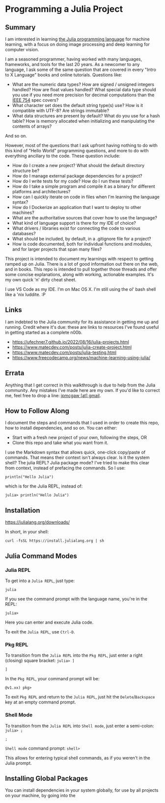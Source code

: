 # Programming a Julia Project

## Summary

I am interested in learning <a href="https://julialang.org/" target="_blank">the Julia programming language</a> for machine learning, with a focus on doing image processing and deep learning for computer vision.

I am a seasoned programmer, having worked with many languages, frameworks, and tools for the last 20 years. As a newcomer to any language, I ask some of the same question that are covered in every "Intro to X Language" books and online tutorials. Questions like:

* What are the numeric data types? How are signed / unsigned integers handled? How are float values handled? What special data type should you use if you need more precision for decimal computations than the <a href="https://en.wikipedia.org/wiki/IEEE_754" target="_blank">IEEE 754</a> spec covers?
* What character set does the default string type(s) use? How is it compatible with UTF-8? Are strings immutable?
* What data structures are present by default? What do you use for a hash table? How is memory allocated when initializing and manipulating the contents of arrays?

And so on.

However, most of the questions that I ask upfront having nothing to do with this kind of "Hello World" programming questions, and more to do with everything ancillary to the code. These question include:

* How do I create a new project? What should the default directory structure be?
* How do I manage external package dependencies for a project?
* How do I write tests for my code? How do I run these tests?
* How do I take a simple program and compile it as a binary for different platforms and architectures?
* How can I quickly iterate on code in files when I'm learning the language syntax?
* How do I Dockerize an application that I want to deploy to other machines?
* What are the authoritative sources that cover how to use the language?
* What kind of language support is there for my IDE of choice?
* What drivers / libraries exist for connecting the code to various databases?
* What should be included, by default, in a .gitignore file for a project?
* How is code documented, both for individual functions and modules, and for larger projects that span many files?

This project is intended to document my learnings with respect to getting ramped up on Julia. There is a lot of good information out there on the web, and in books. This repo is intended to pull together those threads and offer some concise explanations, along with working, actionable examples. It's my own quick 'n' dirty cheat sheet.

I use VS Code as my IDE. I'm on Mac OS X. I'm still using the ol' bash shell like a 'nix luddite. :P

## Links

I am indebted to the Julia community for its assistance in getting me up and running. Credit where it's due: these are links to resources I've found useful in getting started as a complete n00b.

* https://ufechner7.github.io/2022/08/16/julia-projects.html
* https://www.matecdev.com/posts/julia-create-project.html
* https://www.matecdev.com/posts/julia-testing.html
* https://www.freecodecamp.org/news/machine-learning-using-julia/

## Errata

Anything that I get correct in this walkthrough is due to help from the Julia community. Any mistakes I've made here are my own. If you'd like to correct me, feel free to drop a line: [jpmcgaw [at] gmail](mailto:jpmcgaw@gmail.com).

## How to Follow Along

I document the steps and commands that I used in order to create this repo, how to install dependencies, and so on. You can either:

* Start with a fresh new project of your own, following the steps, OR
* Clone this repo and take what you want from it.

I use the Markdown syntax that allows quick, one-click copy/paste of commands. That means their context isn't always clear. Is it the system shell? The julia REPL? Julia package mode? I've tried to make this clear from context, instead of prefacing the commands. So I use:

```
println("Hello Julia")
```

which is for the Julia REPL, instead of:

```
julia> println("Hello Julia")
```

## Installation

https://julialang.org/downloads/

In short, in your shell:

```
curl -fsSL https://install.julialang.org | sh
```

## Julia Command Modes

### Julia REPL

To get into a `Julia REPL`, just type:

```
julia
```

If you see the command prompt with the language name, you're in the REPL:

`julia>`

Here you can enter and execute Julia code.

To exit the `Julia REPL`, use `Ctrl-D`.

### Pkg REPL

To transition from the `Julia REPL` into the `Pkg REPL`, just enter a right (closing) square bracket: `julia> ]`

```
]
```

In the `Pkg REPL`, your command prompt will be:

`@v1.xx) pkg>`

To exit `Pkg REPL` and return to the `Julia REPL`, just hit the `Delete`/`Backspace` key at an empty command prompt.

### Shell Mode

To transition from the `Julia REPL` into `Shell mode`, just enter a semi-colon: `julia> ;`

```
;
```

`Shell mode` command prompt: `shell>`

This allows for entering typical shell commands, as if you weren't in the Julia prompt.

## Installing Global Packages

You can install dependencies in your system globally, for use by all projects on your machine, by going into the 